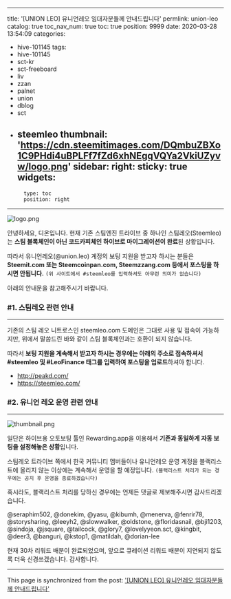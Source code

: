 
---
title: '[UNION LEO] 유니언레오 임대자분들께 안내드립니다'
permlink: union-leo
catalog: true
toc_nav_num: true
toc: true
position: 9999
date: 2020-03-28 13:54:09
categories:
- hive-101145
tags:
- hive-101145
- sct-kr
- sct-freeboard
- liv
- zzan
- palnet
- union
- dblog
- sct
- steemleo
thumbnail: 'https://cdn.steemitimages.com/DQmbuZBXo1C9PHdi4uBPLFf7fZd6xhNEgqVQYa2VkiUZyvw/logo.png'
sidebar:
    right:
        sticky: true
widgets:
    -
        type: toc
        position: right
---


![logo.png](https://cdn.steemitimages.com/DQmbuZBXo1C9PHdi4uBPLFf7fZd6xhNEgqVQYa2VkiUZyvw/logo.png)

안녕하세요, 디온입니다. 현재 기존 스팀엔진 트라이브 중 하나인 스팀레오(Steemleo)는 **스팀 블록체인이 아닌 코드카피체인 하이브로 마이그레이션이 완료**된 상황입니다. 

따라서 유니언레오(@union.leo) 계정의 보팅 지원을 받고자 하시는 분들은 **Steemit.com 또는 Steemcoinpan.com, Steemzzang.com 등에서 포스팅을 하시면 안됩니다.** `(위 사이트에서 #steemleo를 입력하셔도 아무런 의미가 없습니다)`

아래의 안내문을 참고해주시기 바랍니다.

### #1. 스팀레오 관련 안내
---

기존의 스팀 레오 니트로스인 steemleo.com 도메인은 그대로 사용 및 접속이 가능하지만, 위에서 말씀드린 바와 같이 스팀 블록체인과는 호환이 되지 않습니다. 

따라서 **보팅 지원을 계속해서 받고자 하시는 경우에는 아래의 주소로 접속하셔서 #steemleo 및 #LeoFinance 태그를 입력하여 포스팅을 업로드**하셔야 합니다.

- http://peakd.com/
- https://steemleo.com/

### #2. 유니언 레오 운영 관련 안내
---

![thumbnail.png](https://cdn.steemitimages.com/DQmYrjPFK1qp5VPCEF65MUEGinoXEnvkiykJhXhHMxHX1TR/thumbnail.png)

일단은 하이브용 오토보팅 툴인 Rewarding.app을 이용해서 **기존과 동일하게 자동 보팅을 설정해놓은 상황**입니다.

스팀레오 트라이브 쪽에서 한국 커뮤니티 멤버들이나 유니언레오 운영 계정을 블랙리스트에 올리지 않는 이상에는 계속해서 운영을 할 예정입니다. `(블랙리스트 처리가 되는 경우에는 공지 후 운영을 종료하겠습니다)`

혹시라도, 블랙리스트 처리를 당하신 경우에는 언제든 댓글로 제보해주시면 감사드리겠습니다.

@seraphim502, @donekim, @yasu, @kibumh, @menerva, @fenrir78, @storysharing, @leeyh2, @slowwalker, @oldstone, @floridasnail, @bji1203, @sindoja, @jsquare, @tailcock, @glory7, @lovelyyeon.sct, @kingbit, @deer3, @banguri, @kstop1, @matildah, @dorian-lee

현재 30차 리워드 배분이 완료되었으며, 앞으로 큐레이션 리워드 배분이 지연되지 않도록 더욱 신경쓰겠습니다. 감사합니다.

- - -

This page is synchronized from the post: ['[UNION LEO] 유니언레오 임대자분들께 안내드립니다'](https://steemit.com/@donekim/union-leo)
